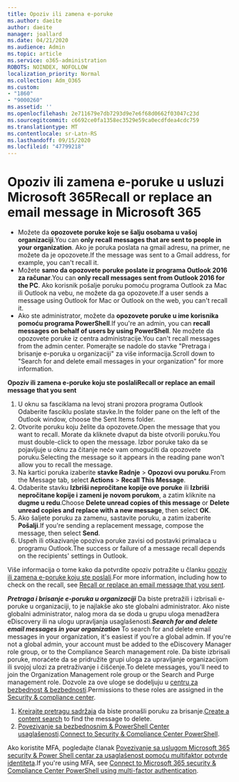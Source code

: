 ```yaml
---
title: Opoziv ili zamena e-poruke
ms.author: daeite
author: daeite
manager: joallard
ms.date: 04/21/2020
ms.audience: Admin
ms.topic: article
ms.service: o365-administration
ROBOTS: NOINDEX, NOFOLLOW
localization_priority: Normal
ms.collection: Adm_O365
ms.custom:
- "1860"
- "9000260"
ms.assetid: ''
ms.openlocfilehash: 2e711679e7db7293d9e7e6f68d0662f03047c23d
ms.sourcegitcommit: c6692ce0fa1358ec3529e59ca0ecdfdea4cdc759
ms.translationtype: MT
ms.contentlocale: sr-Latn-RS
ms.lasthandoff: 09/15/2020
ms.locfileid: "47799218"
---
```

# <a name="recall-or-replace-an-email-message-in-microsoft-365"></a><span data-ttu-id="1f859-102">Opoziv ili zamena e-poruke u usluzi Microsoft 365</span><span class="sxs-lookup"><span data-stu-id="1f859-102">Recall or replace an email message in Microsoft 365</span></span>

- <span data-ttu-id="1f859-103">Možete da **opozovete poruke koje se šalju osobama u vašoj organizaciji**.</span><span class="sxs-lookup"><span data-stu-id="1f859-103">You can **only recall messages that are sent to people in your organization**.</span></span> <span data-ttu-id="1f859-104">Ako je poruka poslata na gmail adresu, na primer, ne možete da je opozovete.</span><span class="sxs-lookup"><span data-stu-id="1f859-104">If the message was sent to a Gmail address, for example, you can't recall it.</span></span>
- <span data-ttu-id="1f859-105">Možete **samo da opozovete poruke poslate iz programa Outlook 2016 za računar**.</span><span class="sxs-lookup"><span data-stu-id="1f859-105">You can **only recall messages sent from Outlook 2016 for the PC**.</span></span> <span data-ttu-id="1f859-106">Ako korisnik pošalje poruku pomoću programa Outlook za Mac ili Outlook na vebu, ne možete da ga opozovete.</span><span class="sxs-lookup"><span data-stu-id="1f859-106">If a user sends a message using Outlook for Mac or Outlook on the web, you can't recall it.</span></span>
- <span data-ttu-id="1f859-107">Ako ste administrator, možete da **opozovete poruke u ime korisnika pomoću programa PowerShell**.</span><span class="sxs-lookup"><span data-stu-id="1f859-107">If you're an admin, you can **recall messages on behalf of users by using PowerShell**.</span></span> <span data-ttu-id="1f859-108">Ne možete da opozovete poruke iz centra administracije.</span><span class="sxs-lookup"><span data-stu-id="1f859-108">You can't recall messages from the admin center.</span></span> <span data-ttu-id="1f859-109">Pomerajte se nadole do stavke "Pretraga i brisanje e-poruka u organizaciji" za više informacija.</span><span class="sxs-lookup"><span data-stu-id="1f859-109">Scroll down to "Search for and delete email messages in your organization" for more information.</span></span>

<span data-ttu-id="1f859-110">**Opoziv ili zamena e-poruke koju ste poslali**</span><span class="sxs-lookup"><span data-stu-id="1f859-110">**Recall or replace an email message that you sent**</span></span>

1. <span data-ttu-id="1f859-111">U oknu sa fasciklama na levoj strani prozora programa Outlook Odaberite fasciklu poslate stavke.</span><span class="sxs-lookup"><span data-stu-id="1f859-111">In the folder pane on the left of the Outlook window, choose the Sent Items folder.</span></span>
2. <span data-ttu-id="1f859-112">Otvorite poruku koju želite da opozovete.</span><span class="sxs-lookup"><span data-stu-id="1f859-112">Open the message that you want to recall.</span></span> <span data-ttu-id="1f859-113">Morate da kliknete dvaput da biste otvorili poruku.</span><span class="sxs-lookup"><span data-stu-id="1f859-113">You must double-click to open the message.</span></span> <span data-ttu-id="1f859-114">Izbor poruke tako da se pojavljuje u oknu za čitanje neće vam omogućiti da opozovete poruku.</span><span class="sxs-lookup"><span data-stu-id="1f859-114">Selecting the message so it appears in the reading pane won't allow you to recall the message.</span></span>
3. <span data-ttu-id="1f859-115">Na kartici poruka izaberite **stavke Radnje**  >  **Opozovi ovu poruku**.</span><span class="sxs-lookup"><span data-stu-id="1f859-115">From the Message tab, select **Actions** > **Recall This Message**.</span></span>
4. <span data-ttu-id="1f859-116">Odaberite stavku **Izbriši nepročitane kopije ove poruke** ili **Izbriši nepročitane kopije i zameni je novom porukom**, a zatim kliknite na **dugme u redu**.</span><span class="sxs-lookup"><span data-stu-id="1f859-116">Choose **Delete unread copies of this message** or **Delete unread copies and replace with a new message**, then select **OK**.</span></span>
5. <span data-ttu-id="1f859-117">Ako šaljete poruku za zamenu, sastavite poruku, a zatim izaberite **Pošalji**.</span><span class="sxs-lookup"><span data-stu-id="1f859-117">If you're sending a replacement message, compose the message, then select **Send**.</span></span>
6. <span data-ttu-id="1f859-118">Uspeh ili otkazivanje opoziva poruke zavisi od postavki primalaca u programu Outlook.</span><span class="sxs-lookup"><span data-stu-id="1f859-118">The success or failure of a message recall depends on the recipients' settings in Outlook.</span></span>

<span data-ttu-id="1f859-119">Više informacija o tome kako da potvrdite opoziv potražite u članku [opoziv ili zamena e-poruke koju ste poslali](https://support.office.com/article/35027f88-d655-4554-b4f8-6c0729a723a0).</span><span class="sxs-lookup"><span data-stu-id="1f859-119">For more information, including how to check on the recall, see [Recall or replace an email message that you sent](https://support.office.com/article/35027f88-d655-4554-b4f8-6c0729a723a0).</span></span>

<span data-ttu-id="1f859-120">***Pretraga i brisanje e-poruka u organizaciji*** Da biste pretražili i izbrisali e-poruke u organizaciji, to je najlakše ako ste globalni administrator. Ako niste globalni administrator, nalog mora da se doda u grupu uloga menadžera eDiscovery ili na ulogu upravljanja usaglašenosti.</span><span class="sxs-lookup"><span data-stu-id="1f859-120">***Search for and delete email messages in your organization*** To search for and delete email messages in your organization, it's easiest if you're a global admin. If you're not a global admin, your account must be added to the eDiscovery Manager role group, or to the Compliance Search management role.</span></span> <span data-ttu-id="1f859-121">Da biste izbrisali poruke, moraćete da se pridružite grupi uloga za upravljanje organizacijom ili svojoj ulozi za pretraživanje i čišćenje.</span><span class="sxs-lookup"><span data-stu-id="1f859-121">To delete messages, you'll need to join the Organization Management role group or the Search and Purge management role.</span></span> <span data-ttu-id="1f859-122">Dozvole za ove uloge se dodeljuju u [centru za bezbednost & bezbednosti](https://protection.office.com/).</span><span class="sxs-lookup"><span data-stu-id="1f859-122">Permissions to these roles are assigned in the [Security & compliance center](https://protection.office.com/).</span></span>

1. <span data-ttu-id="1f859-123">[Kreirajte pretragu sadržaja](https://docs.microsoft.com/microsoft-365/compliance/content-search) da biste pronašli poruku za brisanje.</span><span class="sxs-lookup"><span data-stu-id="1f859-123">[Create a content search](https://docs.microsoft.com/microsoft-365/compliance/content-search) to find the message to delete.</span></span>
2. <span data-ttu-id="1f859-124">[Povezivanje sa bezbednosnim & PowerShell Center usaglašenosti](https://docs.microsoft.com/powershell/exchange/office-365-scc/connect-to-scc-powershell/connect-to-scc-powershell?view=exchange-ps).</span><span class="sxs-lookup"><span data-stu-id="1f859-124">[Connect to Security & Compliance Center PowerShell](https://docs.microsoft.com/powershell/exchange/office-365-scc/connect-to-scc-powershell/connect-to-scc-powershell?view=exchange-ps).</span></span> 

<span data-ttu-id="1f859-125">Ako koristite MFA, pogledajte članak [Povezivanje sa uslugom Microsoft 365 security & Power Shell centar za usaglašenost pomoću multifaktor potvrde identiteta](https://docs.microsoft.com/powershell/exchange/office-365-scc/connect-to-scc-powershell/mfa-connect-to-scc-powershell?view=exchange-ps).</span><span class="sxs-lookup"><span data-stu-id="1f859-125">If you're using MFA, see [Connect to Microsoft 365 security & Compliance Center PowerShell using multi-factor authentication](https://docs.microsoft.com/powershell/exchange/office-365-scc/connect-to-scc-powershell/mfa-connect-to-scc-powershell?view=exchange-ps).</span></span> 
